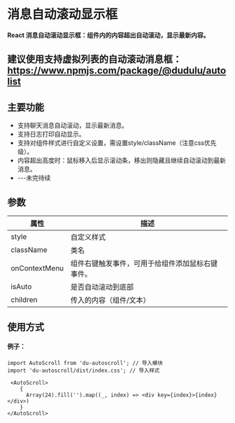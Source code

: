 # 消息自动滚动显示框

**React 消息自动滚动显示框：组件内的内容超出自动滚动，显示最新内容。**

## 建议使用支持虚拟列表的自动滚动消息框：https://www.npmjs.com/package/@dudulu/autolist

## 主要功能

- 支持聊天消息自动滚动，显示最新消息。
- 支持日志打印自动显示。
- 支持对组件样式进行自定义设置，需设置style/className（注意css优先级）。
- 内容超出高度时：鼠标移入后显示滚动条，移出则隐藏且继续自动滚动到最新消息。
- ---未完待续

## 参数

| 属性         | 描述                                             |
| ------------ | ------------------------------------------------|
| style        | 自定义样式                                       |
| className    | 类名                                             |
| onContextMenu | 组件右键触发事件，可用于给组件添加鼠标右键事件。 |
| isAuto       | 是否自动滚动到底部                               |
| children     | 传入的内容（组件/文本）                               |

## 使用方式

#### 例子：

```tsx
import AutoScroll from 'du-autoscroll'; // 导入模块
import 'du-autoscroll/dist/index.css'; // 导入样式

 <AutoScroll>
    {
      Array(24).fill('').map((_, index) => <div key={index}>{index}</div>)
    }
</AutoScroll>
```
